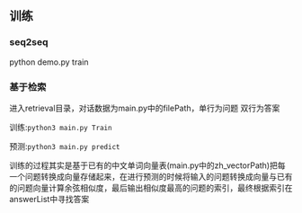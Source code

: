 ## 训练

### seq2seq
python demo.py train

### 基于检索


进入retrieval目录，对话数据为main.py中的filePath，单行为问题 双行为答案

训练:`python3 main.py Train`

预测:`python3 main.py predict`

训练的过程其实是基于已有的中文单词向量表(main.py中的zh_vectorPath)把每一个问题转换成向量存储起来，在进行预测的时候将输入的问题转换成向量与已有的问题向量计算余弦相似度，最后输出相似度最高的问题的索引，最终根据索引在answerList中寻找答案


